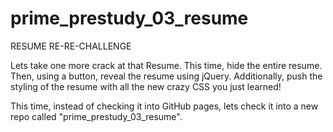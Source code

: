 # prime_prestudy_03_resume

RESUME RE-RE-CHALLENGE

Lets take one more crack at that Resume. This time, hide the entire resume. Then, using a button, reveal the resume using jQuery. Additionally, push the styling of the resume with all the new crazy CSS you just learned!

This time, instead of checking it into GitHub pages, lets check it into a new repo called "prime_prestudy_03_resume".
